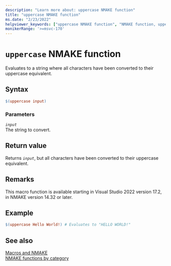 ```yaml
---
description: "Learn more about: uppercase NMAKE function"
title: "uppercase NMAKE function"
ms.date: "2/23/2022"
helpviewer_keywords: ["uppercase NMAKE function", "NMAKE function, uppercase"]
monikerRange: '>=msvc-170'
---
```

# `uppercase` NMAKE function

Evaluates to a string where all characters have been converted to their uppercase equivalent.

## Syntax

```makefile
$(uppercase input)
```

### Parameters

*`input`*\
The string to convert.

## Return value

Returns *`input`*, but all characters have been converted to their uppercase equivalent.

## Remarks

This macro function is available starting in Visual Studio 2022 version 17.2, in NMAKE version 14.32 or later.

## Example

```makefile
$(uppercase Hello World!) # Evaluates to "HELLO WORLD!"
```

## See also

[Macros and NMAKE](macros-and-nmake.md)\
[NMAKE functions by category](using-an-nmake-macro.md#functions-by-category)
